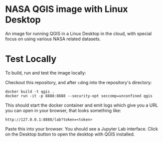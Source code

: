 # NASA QGIS image with Linux Desktop

An image for running QGIS in a Linux Desktop in the cloud,
with special focus on using various NASA related datasets.

# Test Locally

To build, run and test the image locally:

Checkout this repository, and after `cd`ing into the repository's directory:

    docker build -t qgis .
    docker run -it -p 8888:8888 --security-opt seccomp=unconfined qgis

This should start the docker container and emit logs which give you a URL you can open in your browser, that looks something like:

    http://127.0.0.1:8888/lab?token=<token>

Paste this into your browser. You should see a Jupyter Lab interface. Click on the Desktop button to open the desktop with QGIS installed.
